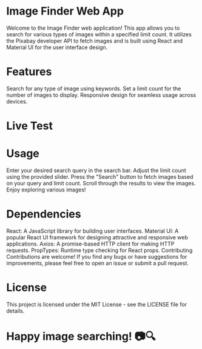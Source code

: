 # Image Finder Web App
Welcome to the Image Finder web application! This app allows you to search for various types of images within a specified limit count. It utilizes the Pixabay developer API to fetch images and is built using React and Material UI for the user interface design.

# Features
Search for any type of image using keywords.
Set a limit count for the number of images to display.
Responsive design for seamless usage across devices.

# Live Test 


# Usage
Enter your desired search query in the search bar.
Adjust the limit count using the provided slider.
Press the "Search" button to fetch images based on your query and limit count.
Scroll through the results to view the images.
Enjoy exploring various images!

# Dependencies
React: A JavaScript library for building user interfaces.
Material UI: A popular React UI framework for designing attractive and responsive web applications.
Axios: A promise-based HTTP client for making HTTP requests.
PropTypes: Runtime type checking for React props.
Contributing
Contributions are welcome! If you find any bugs or have suggestions for improvements, please feel free to open an issue or submit a pull request.

# License
This project is licensed under the MIT License - see the LICENSE file for details.

 # Happy image searching! 📷🔍
